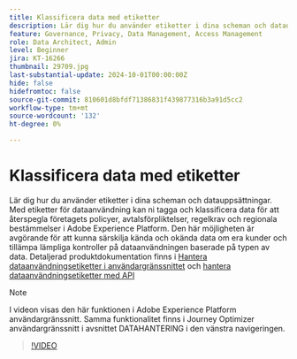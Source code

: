 ```yaml
---
title: Klassificera data med etiketter
description: Lär dig hur du använder etiketter i dina scheman och datauppsättningar.
feature: Governance, Privacy, Data Management, Access Management
role: Data Architect, Admin
level: Beginner
jira: KT-16266
thumbnail: 29709.jpg
last-substantial-update: 2024-10-01T00:00:00Z
hide: false
hidefromtoc: false
source-git-commit: 810601d8bfdf71386831f439877316b3a91d5cc2
workflow-type: tm+mt
source-wordcount: '132'
ht-degree: 0%

---
```


# Klassificera data med etiketter

Lär dig hur du använder etiketter i dina scheman och datauppsättningar. Med etiketter för dataanvändning kan ni tagga och klassificera data för att återspegla företagets policyer, avtalsförpliktelser, regelkrav och regionala bestämmelser i Adobe Experience Platform. Den här möjligheten är avgörande för att kunna särskilja kända och okända data om era kunder och tillämpa lämpliga kontroller på dataanvändningen baserade på typen av data. Detaljerad produktdokumentation finns i [Hantera dataanvändningsetiketter i användargränssnittet](https://experienceleague.adobe.com/docs/experience-platform/data-governance/labels/user-guide.html) och [hantera dataanvändningsetiketter med API](https://experienceleague.adobe.com/docs/experience-platform/data-governance/labels/dataset-api.html)

>[!NOTE]
>
>I videon visas den här funktionen i Adobe Experience Platform användargränssnitt. Samma funktionalitet finns i Journey Optimizer användargränssnitt i avsnittet DATAHANTERING i den vänstra navigeringen.

>[!VIDEO](https://video.tv.adobe.com/v/29709?learn=on)
